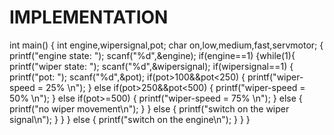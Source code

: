 # IMPLEMENTATION

int main()
{
    int engine,wipersignal,pot;
    char on,low,medium,fast,servmotor;
    {
    printf("engine state: ");
    scanf("%d",&engine);
    if(engine==1)
    {while(1){
        printf("wiper state: ");
        scanf("%d",&wipersignal);
        if(wipersignal==1)
        {
            printf("pot: ");
            scanf("%d",&pot);
            if(pot>100&&pot<250)
            {
                printf("wiper-speed = 25% \n");
            }
            else if(pot>250&&pot<500)
            {
                printf("wiper-speed = 50% \n");
            }
            else if(pot>=500)
            {
                printf("wiper-speed = 75% \n");
            }
            else
            {
                printf("no wiper movement\n");
            }
        }
        else
        {
            printf("switch on the wiper signal\n");
        }
        }
    }
        else
        {
            printf("switch on the engine\n");
        }
    }
    }
